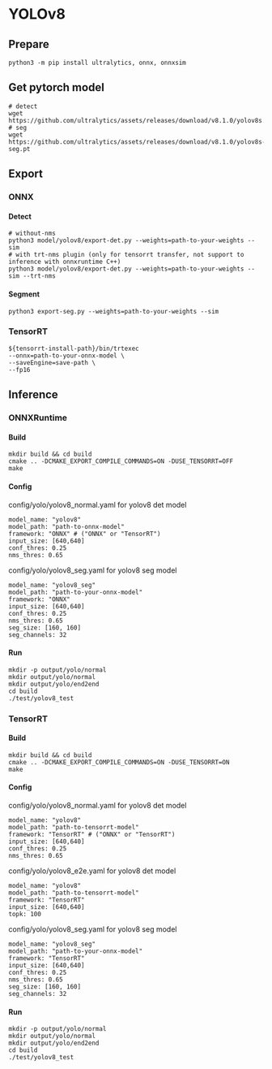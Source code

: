 # YOLOv8

## Prepare
```
python3 -m pip install ultralytics, onnx, onnxsim
```

## Get pytorch model
```
# detect
wget https://github.com/ultralytics/assets/releases/download/v8.1.0/yolov8s.pt
# seg
wget https://github.com/ultralytics/assets/releases/download/v8.1.0/yolov8s-seg.pt
```

## Export
### ONNX
#### Detect
```
# without-nms
python3 model/yolov8/export-det.py --weights=path-to-your-weights --sim
# with trt-nms plugin (only for tensorrt transfer, not support to inference with onnxruntime C++)
python3 model/yolov8/export-det.py --weights=path-to-your-weights --sim --trt-nms
```

#### Segment
```
python3 export-seg.py --weights=path-to-your-weights --sim
```

### TensorRT
```
${tensorrt-install-path}/bin/trtexec                                                             
--onnx=path-to-your-onnx-model \
--saveEngine=save-path \
--fp16
```
## Inference
### ONNXRuntime
#### Build
```
mkdir build && cd build
cmake .. -DCMAKE_EXPORT_COMPILE_COMMANDS=ON -DUSE_TENSORRT=OFF
make
```
#### Config
config/yolo/yolov8_normal.yaml for yolov8 det model
```
model_name: "yolov8"
model_path: "path-to-onnx-model"
framework: "ONNX" # ("ONNX" or "TensorRT")
input_size: [640,640]
conf_thres: 0.25
nms_thres: 0.65
```
config/yolo/yolov8_seg.yaml for yolov8 seg model
```
model_name: "yolov8_seg"
model_path: "path-to-your-onnx-model"
framework: "ONNX"
input_size: [640,640]
conf_thres: 0.25
nms_thres: 0.65
seg_size: [160, 160]
seg_channels: 32
```

#### Run
```
mkdir -p output/yolo/normal
mkdir output/yolo/normal
mkdir output/yolo/end2end
cd build
./test/yolov8_test
```

### TensorRT
#### Build
```
mkdir build && cd build
cmake .. -DCMAKE_EXPORT_COMPILE_COMMANDS=ON -DUSE_TENSORRT=ON
make
```
#### Config
config/yolo/yolov8_normal.yaml for yolov8 det model
```
model_name: "yolov8"
model_path: "path-to-tensorrt-model"
framework: "TensorRT" # ("ONNX" or "TensorRT")
input_size: [640,640]
conf_thres: 0.25
nms_thres: 0.65
```
config/yolo/yolov8_e2e.yaml for yolov8 det model
```
model_name: "yolov8"
model_path: "path-to-tensorrt-model"
framework: "TensorRT"
input_size: [640,640]
topk: 100
```
config/yolo/yolov8_seg.yaml for yolov8 seg model
```
model_name: "yolov8_seg"
model_path: "path-to-your-onnx-model"
framework: "TensorRT"
input_size: [640,640]
conf_thres: 0.25
nms_thres: 0.65
seg_size: [160, 160]
seg_channels: 32
```

#### Run
```
mkdir -p output/yolo/normal
mkdir output/yolo/normal
mkdir output/yolo/end2end
cd build
./test/yolov8_test
```
